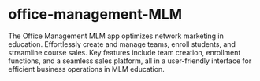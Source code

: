 # office-management-MLM
The Office Management MLM app optimizes network marketing in education. Effortlessly create and manage teams, enroll students, and streamline course sales. Key features include team creation, enrollment functions, and a seamless sales platform, all in a user-friendly interface for efficient business operations in MLM education.
